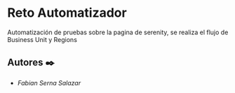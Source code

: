 # Reto Automatizador

Automatización de pruebas sobre la pagina de serenity, se realiza el flujo de Business Unit y Regions

## Autores ✒️
* *Fabian Serna Salazar*